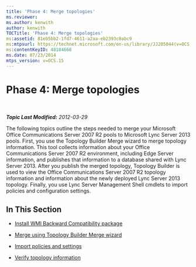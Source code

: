```yaml
---
title: 'Phase 4: Merge topologies'
ms.reviewer: 
ms.author: kenwith
author: kenwith
TOCTitle: 'Phase 4: Merge topologies'
ms:assetid: 81eb5bb2-1fd7-4611-a2aa-eb2393c8abc9
ms:mtpsurl: https://technet.microsoft.com/en-us/library/JJ205044(v=OCS.15)
ms:contentKeyID: 48184668
ms.date: 07/23/2014
mtps_version: v=OCS.15
---
```


<div data-xmlns="http://www.w3.org/1999/xhtml">

<div class="topic" data-xmlns="http://www.w3.org/1999/xhtml" data-msxsl="urn:schemas-microsoft-com:xslt" data-cs="http://msdn.microsoft.com/en-us/">

<div data-asp="http://msdn2.microsoft.com/asp">

# Phase 4: Merge topologies

</div>

<div id="mainSection">

<div id="mainBody">

<span> </span>

_**Topic Last Modified:** 2012-03-29_

The following topics outline the steps needed to merge your Microsoft Office Communications Server 2007 R2 pools to Microsoft Lync Server 2013 pools. First, you use the Topology Builder Merge wizard to merge topology information. This tool collects information about your Office Communications Server 2007 R2 environment, including Edge Server information, and publishes that information to a database shared with Lync Server 2013. After you publish the merged topology, Topology Builder is used to view the Office Communications Server 2007 R2 topology information and information about the newly deployed Lync Server 2013 topology. Finally, you use Lync Server Management Shell cmdlets to import policies and configuration settings.

<div>

## In This Section

  - [Install WMI Backward Compatibility package](install-wmi-backward-compatibility-package.md)

  - [Merge using Topology Builder Merge wizard](merge-using-topology-builder-merge-wizard.md)

  - [Import policies and settings](import-policies-and-settings.md)

  - [Verify topology information](verify-topology-information.md)

</div>

</div>

<span> </span>

</div>

</div>

</div>

